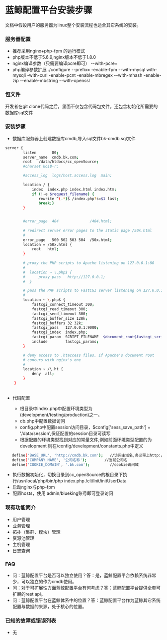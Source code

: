 # 蓝鲸配置平台安装步骤


文档中假设用户的服务器为linux整个安装流程也适合其它系统的安装。


### 服务器配置


  - 推荐采用nginx+php-fpm 的运行模式
  - php版本不低于5.6.9,nginx版本不低于1.8.0
  - nginx编译参数（只需要编译pcre即可）  --with-pcre=
  - php编译参数扩展 ./configure --prefix= -enable-fpm --with-mysql with-mysqli -with-curl -enable-pcnt -enable-mbregex --with-mhash -enable-zip --enable-mbstring --with-openssl

### 包文件

开发者在git clone代码之后，里面不仅包含代码包文件，还包含初始化所需要的数据库sql文件



### 安装步骤
* 数据库服务器上创建数据库cmdb,导入sql文件bk-cmdb.sql文件
```sh
server {
        listen       80;
        server_name  cmdb.bk.com;
        root   /data/htdocs/cc_openSource;
        #charset koi8-r;

        #access_log  logs/host.access.log  main;
         
        location / {
            index  index.php index.html index.htm;
            if (!-e $request_filename) {
               rewrite ^(.*)$ /index.php?s=$1 last;
               break;}
        }


        #error_page  404              /404.html;
    
        # redirect server error pages to the static page /50x.html
        #
        error_page   500 502 503 504  /50x.html;
        location = /50x.html {
            root   html;
        }
    
        # proxy the PHP scripts to Apache listening on 127.0.0.1:80
        # 
        #  location ~ \.php$ {
        #      proxy_pass   http://127.0.0.1;
        #  }

        # pass the PHP scripts to FastCGI server listening on 127.0.0.1:9000
        #
        location ~ \.php$ {
            fastcgi_connect_timeout 300;
            fastcgi_read_timeout 300;
            fastcgi_send_timeout 300;
            fastcgi_buffer_size 128k;
            fastcgi_buffers 32 32k;
            fastcgi_pass   127.0.0.1:9000;
            fastcgi_index  index.php;
            fastcgi_param  SCRIPT_FILENAME  $document_root$fastcgi_script_name;
            include        fastcgi_params;
        }

        # deny access to .htaccess files, if Apache's document root
        # concurs with nginx's one
        #
        location ~ /\.ht {
            deny  all;
        }
    }
    
```

* 代码配置

  - 根目录中index.php中配置环境类型为 (development/testing/production)之一。
  - db.php中配置数据访问
  - config.php中配置session访问目录，$config['sess_save_path'] = '/data/session',保证配置的session目录可读写
  - 根据配置的环境类型找到对应的常量文件,例如前面环境类型配置的为 development 则在/config/development/constants.php中定义
 ```sh
    define('BASE_URL', 'http://cmdb.bk.com');   //访问主域名,务必带上http://
    define('COMPANY_NAME', '公司名称');        //当前公司名
    define('COOKIE_DOMAIN', '.bk.com');         //cookie访问域
  ```
  * 执行数据初始化，切换目录到cc_openSource的根目录下执行/usr/local/php/bin/php index.php /cli/Init/initUserData
  * 启动nginx与php-fpm
  * 配置hosts，使用 admin/blueking账号即可登录访问
### 现有功能简介
* 用户管理
* 业务管理
* 拓扑（集群、模块）管理
*  资源池管理
* 主机管理
* 日志查询
### FAQ
*  问：蓝鲸配置平台是否可以独立使用？答：是，蓝鲸配置平台依赖系统非常少，可以独立的作为cmdb使用。
* 问：对于可扩展性方面蓝鲸配置平台有何考虑？答：蓝鲸配置平台提供全套可扩展的rest api。
* 问：蓝鲸配置平台在蓝鲸体系中的位置？答：蓝鲸配置平台作为蓝鲸其它系统配置与数据的来源，处于核心的位置。
### 已知的故障或错误列表
* 无


